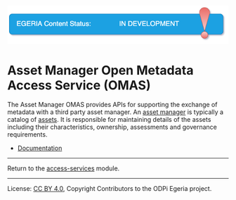 <!-- SPDX-License-Identifier: CC-BY-4.0 -->
<!-- Copyright Contributors to the ODPi Egeria project 2020. -->

![InDev](../../../images/egeria-content-status-in-development.png#pagewidth)

# Asset Manager Open Metadata Access Service (OMAS)

The Asset Manager OMAS provides APIs for supporting the
exchange of metadata with a third party asset manager.
An [asset manager](https://egeria-project.org/concepts/basic-concepts/#asset-manager)
is typically a catalog of [assets](https://egeria-project.org/concepts/asset).  It is responsible
for maintaining details of the assets including their characteristics,
ownership, assessments and governance requirements.

* [Documentation](https://egeria-project.org/services/omas/asset-manager/overview)


----
Return to the [access-services](..) module.

----
License: [CC BY 4.0](https://creativecommons.org/licenses/by/4.0/),
Copyright Contributors to the ODPi Egeria project.